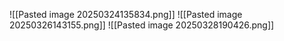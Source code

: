 ![[Pasted image 20250324135834.png]]
![[Pasted image 20250326143155.png]]
![[Pasted image 20250328190426.png]]

